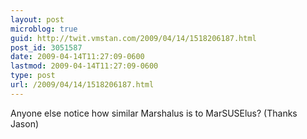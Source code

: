 ```yaml
---
layout: post
microblog: true
guid: http://twit.vmstan.com/2009/04/14/1518206187.html
post_id: 3051587
date: 2009-04-14T11:27:09-0600
lastmod: 2009-04-14T11:27:09-0600
type: post
url: /2009/04/14/1518206187.html
---
```

Anyone else notice how similar Marshalus is to MarSUSElus? (Thanks Jason)
